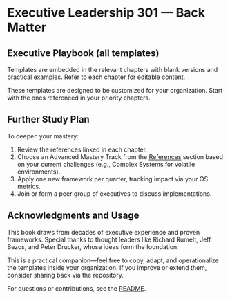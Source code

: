 # Executive Leadership 301 — Back Matter

## Executive Playbook (all templates)

Templates are embedded in the relevant chapters with blank versions and practical examples. Refer to each chapter for editable content.

These templates are designed to be customized for your organization. Start with the ones referenced in your priority chapters.

## Further Study Plan
To deepen your mastery:
1. Review the references linked in each chapter.
2. Choose an Advanced Mastery Track from the [References](executive_leadership_301_references.md) section based on your current challenges (e.g., Complex Systems for volatile environments).
3. Apply one new framework per quarter, tracking impact via your OS metrics.
4. Join or form a peer group of executives to discuss implementations.

## Acknowledgments and Usage
This book draws from decades of executive experience and proven frameworks. Special thanks to thought leaders like Richard Rumelt, Jeff Bezos, and Peter Drucker, whose ideas form the foundation.

This is a practical companion—feel free to copy, adapt, and operationalize the templates inside your organization. If you improve or extend them, consider sharing back via the repository.

For questions or contributions, see the [README](README.md).


